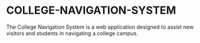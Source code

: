 # COLLEGE-NAVIGATION-SYSTEM
The College Navigation System is a web application designed to assist new visitors and students in navigating a college campus.

